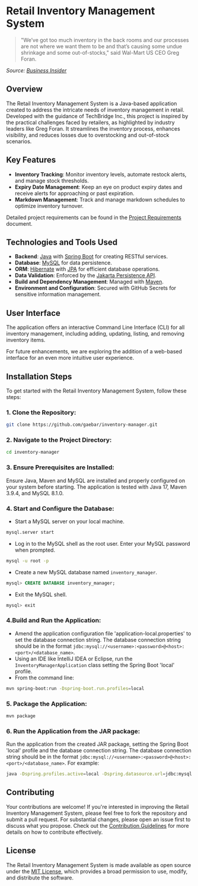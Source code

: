 # Retail Inventory Management System

> "We’ve got too much inventory in the back rooms and our processes are not where we want them to be and that’s causing some undue shrinkage and some out-of-stocks," said Wal-Mart US CEO Greg Foran.

_Source: [Business Insider](https://www.businessinsider.com/wal-marts-ceo-reveals-8-main-problems-2015-4)_

## Overview
The Retail Inventory Management System is a Java-based application created to address the intricate needs of inventory management in retail. Developed with the guidance of TechBridge Inc., this project is inspired by the practical challenges faced by retailers, as highlighted by industry leaders like Greg Foran. It streamlines the inventory process, enhances visibility, and reduces losses due to overstocking and out-of-stock scenarios.

## Key Features
- **Inventory Tracking**: Monitor inventory levels, automate restock alerts, and manage stock thresholds.
- **Expiry Date Management**: Keep an eye on product expiry dates and receive alerts for approaching or past expiration.
- **Markdown Management**: Track and manage markdown schedules to optimize inventory turnover.

Detailed project requirements can be found in the [Project Requirements](ProjectRequirements.md) document.

## Technologies and Tools Used
- **Backend**: [Java](https://www.java.com/) with [Spring Boot](https://spring.io/projects/spring-boot) for creating RESTful services.
- **Database**: [MySQL](https://www.mysql.com/) for data persistence.
- **ORM**: [Hibernate](https://hibernate.org/) with [JPA](https://jakarta.ee/specifications/persistence/) for efficient database operations.
- **Data Validation**: Enforced by the [Jakarta Persistence API](https://jakarta.ee/specifications/persistence/).
- **Build and Dependency Management**: Managed with [Maven](https://maven.apache.org/).
- **Environment and Configuration**: Secured with GitHub Secrets for sensitive information management.

## User Interface
The application offers an interactive Command Line Interface (CLI) for all inventory management, including adding, updating, listing, and removing inventory items.

For future enhancements, we are exploring the addition of a web-based interface for an even more intuitive user experience.

## Installation Steps
To get started with the Retail Inventory Management System, follow these steps:

### 1. **Clone the Repository:**
```bash
git clone https://github.com/gaebar/inventory-manager.git
```

### 2. Navigate to the Project Directory:
```bash
cd inventory-manager
```
### 3. Ensure Prerequisites are Installed:
Ensure Java, Maven and MySQL are installed and properly configured on your system before 
   starting. The application is tested with Java 17, Maven 3.9.4, and MySQL 8.1.0.

### 4. **Start and Configure the Database:**
- Start a MySQL server on your local machine.
```bash
mysql.server start
```
- Log in to the MySQL shell as the root user. Enter your MySQL password when prompted.
```bash
mysql -u root -p
```
- Create a new MySQL database named `inventory_manager`.
```sql
mysql> CREATE DATABASE inventory_manager;
``` 
- Exit the MySQL shell.
```bash
mysql> exit
```
### 4.Build and Run the Application:
- Amend the application configuration file 'application-local.properties' to set the database connection string. The database connection string should be in the format
  `jdbc:mysql://<username>:<password>@<host>:<port>/<database_name>`.
- Using an IDE like IntelliJ IDEA or Eclipse, run the `InventoryManagerApplication` class setting the Spring Boot 'local' profile.
- From the command line:
```bash
mvn spring-boot:run -Dspring-boot.run.profiles=local
```

### 5. Package the Application:
```bash
mvn package
```

### 6. Run the Application from the JAR package:
Run the application from the created JAR package, setting the Spring Boot 'local' profile and the database connection string. The database connection string should be in the format
   `jdbc:mysql://<username>:<password>@<host>:<port>/<database_name>`. For example:
```bash
java -Dspring.profiles.active=local -Dspring.datasource.url=jdbc:mysql://root:root@localhost:3306/inventory_manager -jar target/inventory-manager-0.0.1-SNAPSHOT.jar
```

## Contributing
Your contributions are welcome! If you're interested in improving the Retail Inventory Management System, please feel free to fork the repository and submit a pull request. For substantial changes, please open an issue first to discuss what you propose. Check out the [Contribution Guidelines](CONTRIBUTING.md) for more details on how to contribute effectively.

## License
The Retail Inventory Management System is made available as open source under the [MIT License](LICENSE), which provides a broad permission to use, modify, and distribute the software.

